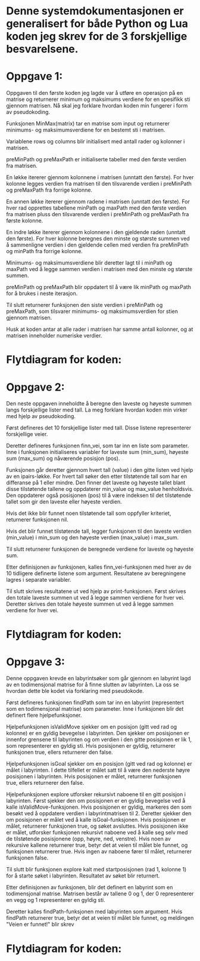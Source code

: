 # Denne systemdokumentasjonen er generalisert for både Python og Lua koden jeg skrev for de 3 forskjellige besvarelsene.

# Oppgave 1:
Oppgaven til den første koden jeg lagde var å utføre en operasjon på en matrise og returnerer minimum og maksimums verdiene for en spesifikk sti gjennom matrisen. Nå skal jeg forklare hvordan koden min fungerer i form av pseudokoding.

Funksjonen MinMax(matrix) tar en matrise som input og returnerer minimums- og maksimumsverdiene for en bestemt sti i matrisen.

Variablene rows og columns blir initialisert med antall rader og kolonner i matrisen.

preMinPath og preMaxPath er initialiserte tabeller med den første verdien fra matrisen.

En løkke itererer gjennom kolonnene i matrisen (unntatt den første). For hver kolonne legges verdien fra matrisen til den tilsvarende verdien i preMinPath og preMaxPath fra forrige kolonne.

En annen løkke itererer gjennom radene i matrisen (unntatt den første). For hver rad opprettes tabellene minPath og maxPath med den første verdien fra matrisen pluss den tilsvarende verdien i preMinPath og preMaxPath fra første kolonne.

En indre løkke itererer gjennom kolonnene i den gjeldende raden (unntatt den første). For hver kolonne beregnes den minste og største summen ved å sammenligne verdien i den gjeldende cellen med verdien fra preMinPath og minPath fra forrige kolonne.

Minimums- og maksimumsverdiene blir deretter lagt til i minPath og maxPath ved å legge sammen verdien i matrisen med den minste og største summen.

preMinPath og preMaxPath blir oppdatert til å være lik minPath og maxPath for å brukes i neste iterasjon.

Til slutt returnerer funksjonen den siste verdien i preMinPath og preMaxPath, som tilsvarer minimums- og maksimumsverdien for stien gjennom matrisen.

Husk at koden antar at alle rader i matrisen har samme antall kolonner, og at matrisen inneholder numeriske verdier.
# Flytdiagram for koden:


# Oppgave 2:
Den neste oppgaven inneholdte å beregne den laveste og høyeste summen langs forskjellige lister med tall. La meg forklare hvordan koden min virker med hjelp av pseudokoding.

Først defineres det 10 forskjellige lister med tall. Disse listene representerer forskjellige veier.

Deretter defineres funksjonen finn_vei, som tar inn en liste som parameter. Inne i funksjonen initialiseres variabler for laveste sum (min_sum), høyeste sum (max_sum) og nåværende posisjon (pos).

Funksjonen går deretter gjennom hvert tall (value) i den gitte listen ved hjelp av en ipairs-løkke. For hvert tall søker den etter tilstøtende tall som har en differanse på 1 eller mindre. Den finner det laveste og høyeste tallet blant disse tilstøtende tallene og oppdaterer min_value og max_value henholdsvis. Den oppdaterer også posisjonen (pos) til å være indeksen til det tilstøtende tallet som gir den laveste eller høyeste verdien.

Hvis det ikke blir funnet noen tilstøtende tall som oppfyller kriteriet, returnerer funksjonen nil.

Hvis det blir funnet tilstøtende tall, legger funksjonen til den laveste verdien (min_value) i min_sum og den høyeste verdien (max_value) i max_sum.

Til slutt returnerer funksjonen de beregnede verdiene for laveste og høyeste sum.

Etter definisjonen av funksjonen, kalles finn_vei-funksjonen med hver av de 10 tidligere definerte listene som argument. Resultatene av beregningene lagres i separate variabler.

Til slutt skrives resultatene ut ved hjelp av print-funksjonen. Først skrives den totale laveste summen ut ved å legge sammen verdiene for hver vei. Deretter skrives den totale høyeste summen ut ved å legge sammen verdiene for hver vei.
# Flytdiagram for koden:


# Oppgave 3:
Denne oppgaven krevde en labyrintsøker som går gjennom en labyrint lagd av en todimensjonal matrise for å finne slutten av labyrinten. La oss se hvordan dette ble kodet via forklaring med pseudokode.

Først defineres funksjonen findPath som tar inn en labyrint (representert som en todimensjonal matrise) som parameter. Inne i funksjonen blir det definert flere hjelpefunksjoner.

Hjelpefunksjonen isValidMove sjekker om en posisjon (gitt ved rad og kolonne) er en gyldig bevegelse i labyrinten. Den sjekker om posisjonen er innenfor grensene til labyrinten og om verdien i den gitte posisjonen er lik 1, som representerer en gyldig sti. Hvis posisjonen er gyldig, returnerer funksjonen true, ellers returnerer den false.

Hjelpefunksjonen isGoal sjekker om en posisjon (gitt ved rad og kolonne) er målet i labyrinten. I dette tilfellet er målet satt til å være den nederste høyre posisjonen i labyrinten. Hvis posisjonen er målet, returnerer funksjonen true, ellers returnerer den false.

Hjelpefunksjonen explore utforsker rekursivt naboene til en gitt posisjon i labyrinten. Først sjekker den om posisjonen er en gyldig bevegelse ved å kalle isValidMove-funksjonen. Hvis posisjonen er gyldig, markeres den som besøkt ved å oppdatere verdien i labyrintmatrisen til 2. Deretter sjekker den om posisjonen er målet ved å kalle isGoal-funksjonen. Hvis posisjonen er målet, returnerer funksjonen true, og søket avsluttes. Hvis posisjonen ikke er målet, utforsker funksjonen rekursivt naboene ved å kalle seg selv med de tilstøtende posisjonene (opp, høyre, ned, venstre). Hvis noen av rekursive kallene returnerer true, betyr det at veien til målet ble funnet, og funksjonen returnerer true. Hvis ingen av naboene fører til målet, returnerer funksjonen false.

Til slutt blir funksjonen explore kalt med startposisjonen (rad 1, kolonne 1) for å starte søket i labyrinten. Resultatet av søket blir returnert.

Etter definisjonen av funksjonen, blir det definert en labyrint som en todimensjonal matrise. Matrisen består av tallene 0 og 1, der 0 representerer en vegg og 1 representerer en gyldig sti.

Deretter kalles findPath-funksjonen med labyrinten som argument. Hvis findPath returnerer true, betyr det at veien til målet ble funnet, og meldingen "Veien er funnet!" blir skrev
# Flytdiagram for koden:
